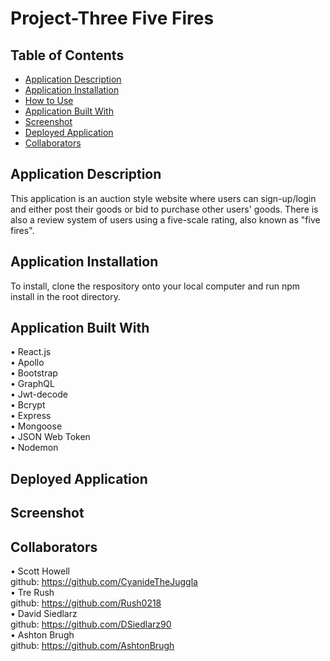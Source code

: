 # Project-Three Five Fires

 ## Table of Contents
  * [Application Description](#application-description)
  * [Application Installation](#application-installation)
  * [How to Use](#how-to-use)
  * [Application Built With](#application-built-with)
  * [Screenshot](#screenshot)
  * [Deployed Application](#deployed-application)
  * [Collaborators](#collaborators)

## Application Description
This application is an auction style website where users can sign-up/login and either post their goods or bid to purchase other users' goods. 
There is also a review system of users using a five-scale rating, also known as "five fires".

## Application Installation
To install, clone the respository onto your local computer and run npm install in the root directory. 

## Application Built With
• React.js <br>
• Apollo <br>
• Bootstrap <br>
• GraphQL <br>
• Jwt-decode <br>
• Bcrypt <br>
• Express <br>
• Mongoose <br>
• JSON Web Token <br>
• Nodemon

## Deployed Application

## Screenshot

## Collaborators
• Scott Howell <br>
github: https://github.com/CyanideTheJuggla <br>
• Tre Rush <br>
github: https://github.com/Rush0218 <br>
• David Siedlarz <br>
github: https://github.com/DSiedlarz90 <br>
• Ashton Brugh <br>
github: https://github.com/AshtonBrugh 


